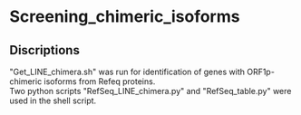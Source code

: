# Screening_chimeric_isoforms
## Discriptions
"Get_LINE_chimera.sh" was run for identification of genes with ORF1p-chimeric isoforms from Refeq proteins.  
Two python scripts "RefSeq_LINE_chimera.py" and "RefSeq_table.py" were used in the shell script.
